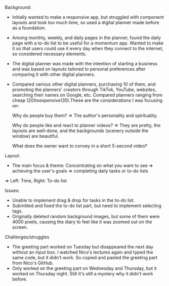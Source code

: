 

Background:

- Initially wanted to make a responsive app, but struggled with component layouts and took too much time, so used a digital planner made before as a foundation.
- Among monthly, weekly, and daily pages in the planner, found the daily page with a to-do list to be useful for a momentum app. Wanted to make it so that users could use it every day when they connect to the internet, so considered necessary elements.
- The digital planner was made with the intention of starting a business and was based on layouts tailored to personal preferences after comparing it with other digital planners.
- Compared various other digital planners, purchasing 10 of them, and promoting the planners' creators through TikTok, YouTube, websites, searching their names on Google, etc. Compared planners ranging from cheap ($20) to expensive ($35).These are the considerations I was focusing on:

  Why do people buy them? ⇒ The author's personality and spirituality.

  Why do people like and react to planner videos? ⇒ They are pretty, the layouts are well-done, and the backgrounds (scenery outside the window) are beautiful.

  What does the owner want to convey in a short 5-second video? 

Layout:

- The main focus & theme: Concentrating on what you want to see ⇒ achieving the user's goals ⇒ completing daily tasks or to-do lists

⇒ Left: Time, Right: To-do list

Issues:

- Unable to implement drag & drop for tasks in the to-do list.
- Submitted and fixed the to-do list part, but need to implement selecting tags.
- Originally deleted random background images, but some of them were 4000 pixels, causing the diary to feel like it was zoomed out on the screen.

Challenges/struggles 

- The greeting part worked on Tuesday but disappeared the next day without an input box. I watched Nico's lectures again and typed the same code, but it didn't work. So copied and pasted the greeting part from Nico's GitHub.
- Only worked on the greeting part on Wednesday and Thursday, but it worked on Thursday night. Still it's still a mystery why it didn't work before.
